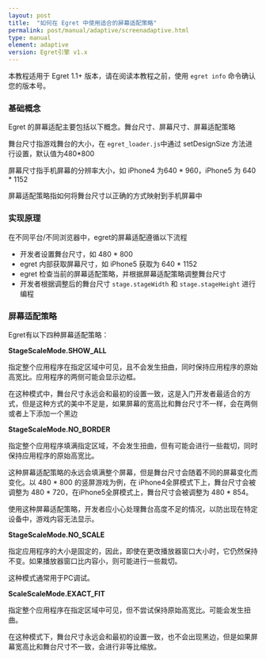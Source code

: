 ```yaml
---
layout: post
title:  "如何在 Egret 中使用适合的屏幕适配策略"
permalink: post/manual/adaptive/screenadaptive.html
type: manual
element: adaptive
version: Egret引擎 v1.x
---
```


本教程适用于 Egret 1.1+ 版本，请在阅读本教程之前，使用 ``` egret info ``` 命令确认您的版本号。


### 基础概念

Egret 的屏幕适配主要包括以下概念。舞台尺寸、屏幕尺寸、屏幕适配策略

舞台尺寸指游戏舞台的大小，在 ``` egret_loader.js ```中通过 setDesignSize 方法进行设置，默认值为480*800

屏幕尺寸指手机屏幕的分辨率大小，如 iPhone4 为640 * 960，iPhone5 为 640 * 1152

屏幕适配策略指如何将舞台尺寸以正确的方式映射到手机屏幕中

### 实现原理

在不同平台/不同浏览器中，egret的屏幕适配遵循以下流程

* 开发者设置舞台尺寸，如 480 * 800
* egret 内部获取屏幕尺寸，如 iPhone5 获取为 640 * 1152
* egret 检查当前的屏幕适配策略，并根据屏幕适配策略调整舞台尺寸
* 开发者根据调整后的舞台尺寸 ``` stage.stageWidth ``` 和 ``` stage.stageHeight ``` 进行编程


### 屏幕适配策略

Egret有以下四种屏幕适配策略：

**StageScaleMode.SHOW_ALL**

指定整个应用程序在指定区域中可见，且不会发生扭曲，同时保持应用程序的原始高宽比。应用程序的两侧可能会显示边框。

在这种模式中，舞台尺寸永远会和最初的设置一致，这是入门开发者最适合的方式，但是这种方式的美中不足是，如果屏幕的宽高比和舞台尺寸不一样，会在两侧或者上下添加一个黑边

**StageScaleMode.NO_BORDER**

指定整个应用程序填满指定区域，不会发生扭曲，但有可能会进行一些裁切，同时保持应用程序的原始高宽比。

这种屏幕适配策略的永远会填满整个屏幕，但是舞台尺寸会随着不同的屏幕变化而变化。以 480 * 800 的竖屏游戏为例，在 iPhone4全屏模式下上，舞台尺寸会被调整为 480 * 720，在iPhone5全屏模式上，舞台尺寸会被调整为 480 * 854。

使用这种屏幕适配策略，开发者应小心处理舞台高度不足的情况，以防出现在特定设备中，游戏内容无法显示。

**StageScaleMode.NO_SCALE**

指定应用程序的大小是固定的，因此，即使在更改播放器窗口大小时，它仍然保持不变。如果播放器窗口比内容小，则可能进行一些裁切。

这种模式通常用于PC调试。



**ScaleScaleMode.EXACT_FIT**

指定整个应用程序在指定区域中可见，但不尝试保持原始高宽比。可能会发生扭曲。

在这种模式下，舞台尺寸永远会和最初的设置一致，也不会出现黑边，但是如果屏幕宽高比和舞台尺寸不一致，会进行非等比缩放。
